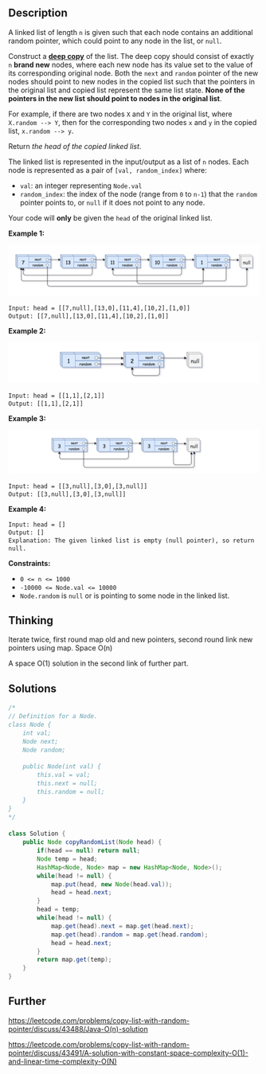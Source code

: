 ## Description

A linked list of length `n` is given such that each node contains an additional random pointer, which could point to any node in the list, or `null`.

Construct a [**deep copy**](https://en.wikipedia.org/wiki/Object_copying#Deep_copy) of the list. The deep copy should consist of exactly `n` **brand new** nodes, where each new node has its value set to the value of its corresponding original node. Both the `next` and `random` pointer of the new nodes should point to new nodes in the copied list such that the pointers in the original list and copied list represent the same list state. **None of the pointers in the new list should point to nodes in the original list**.

For example, if there are two nodes `X` and `Y` in the original list, where `X.random --> Y`, then for the corresponding two nodes `x` and `y` in the copied list, `x.random --> y`.

Return *the head of the copied linked list*.

The linked list is represented in the input/output as a list of `n` nodes. Each node is represented as a pair of `[val, random_index]` where:

- `val`: an integer representing `Node.val`
- `random_index`: the index of the node (range from `0` to `n-1`) that the `random` pointer points to, or `null` if it does not point to any node.

Your code will **only** be given the `head` of the original linked list.

 

**Example 1:**

![img](../Resources/Images/No.138-CopyListWithRandomPointer/e1.png)

```
Input: head = [[7,null],[13,0],[11,4],[10,2],[1,0]]
Output: [[7,null],[13,0],[11,4],[10,2],[1,0]]
```

**Example 2:**

![img](../Resources/Images/No.138-CopyListWithRandomPointer/e2.png)

```
Input: head = [[1,1],[2,1]]
Output: [[1,1],[2,1]]
```

**Example 3:**

**![img](../Resources/Images/No.138-CopyListWithRandomPointer/e3.png)**

```
Input: head = [[3,null],[3,0],[3,null]]
Output: [[3,null],[3,0],[3,null]]
```

**Example 4:**

```
Input: head = []
Output: []
Explanation: The given linked list is empty (null pointer), so return null.
```

 

**Constraints:**

- `0 <= n <= 1000`
- `-10000 <= Node.val <= 10000`
- `Node.random` is `null` or is pointing to some node in the linked list.

## Thinking

Iterate twice, first round map old and new pointers, second round link new pointers using map. Space O(n)

A space O(1) solution in the second link of further part.

## Solutions

~~~java
/*
// Definition for a Node.
class Node {
    int val;
    Node next;
    Node random;

    public Node(int val) {
        this.val = val;
        this.next = null;
        this.random = null;
    }
}
*/

class Solution {
    public Node copyRandomList(Node head) {
        if(head == null) return null;
        Node temp = head;
        HashMap<Node, Node> map = new HashMap<Node, Node>();
        while(head != null) {
            map.put(head, new Node(head.val));
            head = head.next;
        }
        head = temp;
        while(head != null) {
            map.get(head).next = map.get(head.next);
            map.get(head).random = map.get(head.random);
            head = head.next;
        }
        return map.get(temp);
    }
}
~~~



## Further

https://leetcode.com/problems/copy-list-with-random-pointer/discuss/43488/Java-O(n)-solution

https://leetcode.com/problems/copy-list-with-random-pointer/discuss/43491/A-solution-with-constant-space-complexity-O(1)-and-linear-time-complexity-O(N)